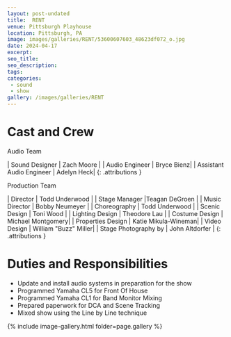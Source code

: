 ```yaml
---
layout: post-undated
title:  RENT
venue: Pittsburgh Playhouse
location: Pittsburgh, PA
image: images/galleries/RENT/53600607603_48623df072_o.jpg
date: 2024-04-17
excerpt:
seo_title:
seo_description:
tags:
categories: 
 - sound
 - show
gallery: /images/galleries/RENT
---
```


# Cast and Crew
Audio Team

| Sound Designer            | Zach Moore |
| Audio Engineer            | Bryce Bienz|
| Assistant Audio Engineer  | Adelyn Heck|
{: .attributions }

Production Team

| Director                  | Todd Underwood |
| Stage Manager             |Teagan DeGroen  |
| Music Director            | Bobby Neumeyer |
| Choreography              | Todd Underwood |
| Scenic Design             | Toni Wood      |
| Lighting Design           | Theodore Lau   |
| Costume Design            | Michael Montgomery|
| Properties Design         | Katie Mikula-Wineman|
| Video Design              | William "Buzz" Miller|
| Stage Photography by      | John Altdorfer |
{: .attributions }

# Duties and Responsibilities
- Update and install audio systems in preparation for the show
- Programmed Yamaha CL5 for Front Of House
- Programmed Yamaha CL1 for Band Monitor Mixing
- Prepared paperwork for DCA and Scene Tracking
- Mixed show using the Line by Line technique

{% include image-gallery.html folder=page.gallery %}

